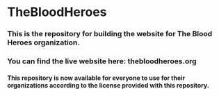 # TheBloodHeroes
### This is the repository for building the website for **The Blood Heroes** organization.
### You can find the live website here: thebloodheroes.org
#### This repository is now available for everyone to use for their organizations according to the license provided with this repository.
